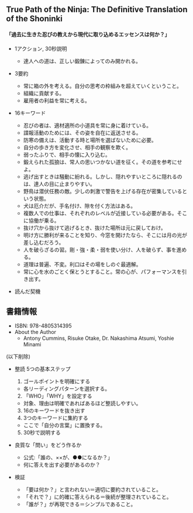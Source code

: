 ## True Path of the Ninja: The Definitive Translation of the Shoninki  

#### 「過去に生きた忍びの教えから現代に取り込めるエッセンスは何か？」  

+ 1アクション, 30秒説明  
  - 達人への道は、正しい鍛錬によってのみ開かれる。  

+ 3要約  
  - 常に箱の外を考える。自分の思考の枠組みを超えていくということ。  
  - 組織に貢献する。  
  - 雇用者の利益を常に考える。  

+ 16キーワード  
  - 忍びの者は、適材適所の小道具を常に身に着けている。  
  - 諜報活動のためには、その姿を自在に返送させる。  
  - 防寒の備えは、活動する時と場所を選ばないために必要。  
  - 自分の歩き方を変化させ、相手の観察を欺く。  
  - 弱ったふりで、相手の懐に入り込む。  
  - 鍛えられた孤狼は、常人の思いつかない道を征く。その道を参考にせよ。  
  - 逃げ出すときは騒動に紛れる。しかし、隠れやすいところに隠れるのは、達人の目に止まりやすい。  
  - 野鳥は潜伏任務の敵。少しの刺激で警告を上げる存在が密集しているという状態。  
  - 犬は厄介だが、手名付け、隙を付く方法はある。  
  - 複数人での仕事は、それぞれのレベルが近接している必要がある。そこに協働が乗る。  
  - 抜け穴から抜けて逃げるとき、抜けた場所は元に戻しておけ。  
  - 明け方に勝利が来ることを知り、今窓を開けたなら、そこには月の光が差し込むだろう。  
  - 人を破らざるの習。剛・強・柔・弱を使い分け、人を破らず、事を進める。  
  - 道理は普遍、不変。利口はその場をしのぐ最適解。  
  - 常に心を水のごとく保とうとすること。常の心が、パフォーマンスを引き出す。  

+ 読んだ契機  

## 書籍情報  

+ ISBN: 978-4805314395  
+ About the Author  
  - Antony Cummins, Risuke Otake, Dr. Nakashima Atsumi, Yoshie Minami
  

(以下削除) 

+ 整読 5つの基本ステップ 
  1. ゴールポイントを明確にする 
    - 各リーディングパターンを選択する。 
  2. 「WHO」「WHY」を設定する 
    - 対象、理由は明確であればあるほど整読しやすい。 
  3. 16のキーワードを抜き出す 
  4. 3つのキーワードに集約する 
    - ここで「自分の言葉」に置換する。 
  5. 30秒で説明する 

+ 良質な「問い」をどう作るか 
  - 公式:「誰の、××が、●●になるか？」  
  - 何に答えを出す必要があるのか？ 

+ 検証 
  - 「要は何か？」と言われない＝適切に要約されていること。 
  - 「それで？」に的確に答えられる＝後続が整理されていること。 
  - 「誰が？」が再現できる＝シンプルであること。


